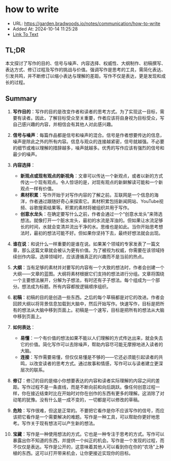 # how to write
- URL: https://garden.bradwoods.io/notes/communication/how-to-write
- Added At: 2024-10-14 11:25:28
- [Link To Text](2024-10-14-how-to-write_raw.md)

## TL;DR
本文探讨了写作的目的、信号与噪声、内容选择、权威性、大纲制作、初稿撰写、表达方式、修订过程及写作的挑战与价值。强调写作是思考的工具，需简化表达、引发共鸣，并不断修订以缩小表达与理解的差距。写作不仅是表达，更是发现和成长的过程。

## Summary
1. **写作目的**：写作的目的是改变作者和读者的思考方式。为了实现这一目标，需要有读者。因此，了解目标受众至关重要，作者应该将自身视为目标受众，写自己感兴趣的内容，并相信会有其他人对此感兴趣。

2. **信号与噪声**：每篇作品都是信号和噪声的混合。信号是作者想要传达的信息，噪声是除此之外的所有内容。信息与观众的连接越紧密，信号就越强。不必要的细节或难以理解的措辞越多，噪声就越多。优秀的写作应该有强烈的信号和最少的噪声。

3. **内容选择**：
   - **新观点或现有观点的新视角**：文章可以传达一个新观点，或者以新的方式传达一个现有观点。令人惊讶的是，对现有观点的新鲜解读可能和一个新观点一样有价值。
   - **素材积累**：写作开始于对写作内容的了解之前。互联网是一个信息的海洋，作者通过跟随好奇心来探索它。素材积累包括新闻网站、YouTube视频、谷歌搜索结果等。积累的素材将被组织并用于写作。
   - **创意水龙头**：在确定要写什么之前，作者会通过一个“创意水龙头”来筛选想法。就像打开一个脏水龙头，最初的水流是浑浊的。但如果让水流足够长的时间，水就会变清并流出干净的水。思维也是如此。当你开始思考想法时，最初的想法可能不好。但如果你坚持下去，最终好想法就会出现。

4. **谁在说**：和说什么一样重要的是谁在说。如果某个领域的专家发表了一篇文章，那么这篇文章就会被认为更有价值。为了被视为权威，你需要在该领域持续创作内容。选择领域时，应该遵循真正的兴趣而不是当前的热点。

5. **大纲**：当有足够的素材并对要写的内容有一个大致的想法时，作者会创建一个大纲——文章的蓝图。大纲将素材根据它们支持的想法进行分组。文章将围绕一个主要想法展开，分解为子想法，有时还有子子想法。每个组成为一个部分。想法成为标题。所有内容都按逻辑顺序组织。

6. **初稿**：初稿的目的是创造一些东西。之后的每个草稿都是对它的改进。作者会回顾大纲以将背景信息加载到大脑中，然后开始写作。快速写作，目标是把所有的想法从大脑中移到页面上。初稿是一个速写，目标是把所有的想法从大脑中移到页面上。

7. **如何表达**：
   - **易懂**：一个有价值的想法如果不能以人们理解的方式传达出来，就会失去它的价值。简化写作可以去除噪声，帮助内容尽可能无摩擦地进入读者的大脑。
   - **连接**：写作需要易懂，但仅仅易懂是不够的——它还必须能引起读者的共鸣，以改变读者的思考方式。通过故事和情感，写作可以与读者建立更深层次的联系。

8. **修订**：修订的目的是缩小你想要表达的内容和读者实际理解的内容之间的差距。写作过程不是一条直线，而是不断向前和向后跳跃。像任何创意过程一样，你在接近结束时比在开始时对你在创作的东西有更多的理解。这消除了对动笔的犹豫。没有什么是一成不变的，一切都是可以修改的草稿。

9. **危险**：写作很难，但这是正常的。不要把它看作是你不应该写作的信号，而应该把它看作是一个需要解决的难题。写作是一种工具，可以帮助你更好地思考。写作关于现有想法可以产生新的想法。

10. **宝藏**：写作是一种使用想法的方式。它也是一种专注于思考的方式。写作可以暴露出你不知道的东西，并提供一个纠正的机会。写作是一个发现的过程，而不仅仅是表达。写作是公开的，这意味着其他人可以看到你在你的“农场”上种植的东西。这可以打开带来机会，让你更接近实现你的目标。
